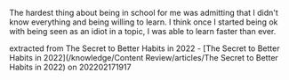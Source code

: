 The hardest thing about being in school for me was admitting that I didn't know everything and being willing to learn. I think once I started being ok with being seen as an idiot in a topic, I was able to learn faster than ever.

extracted from The Secret to Better Habits in 2022 - [The Secret to Better Habits in 2022](/knowledge/Content Review/articles/The Secret to Better Habits in 2022) on 202202171917